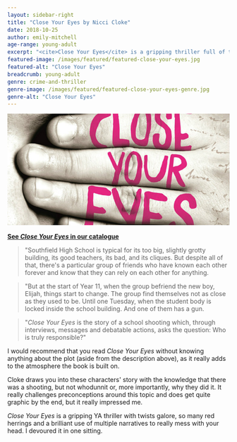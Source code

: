 ```yaml
---
layout: sidebar-right
title: "Close Your Eyes by Nicci Cloke"
date: 2018-10-25
author: emily-mitchell
age-range: young-adult
excerpt: "<cite>Close Your Eyes</cite> is a gripping thriller full of twists and red herrings."
featured-image: /images/featured/featured-close-your-eyes.jpg
featured-alt: "Close Your Eyes"
breadcrumb: young-adult
genre: crime-and-thriller
genre-image: /images/featured/featured-close-your-eyes-genre.jpg
genre-alt: "Close Your Eyes"
---
```


![Close Your Eyes](/images/featured/featured-close-your-eyes.jpg)

**[See <cite>Close Your Eyes</cite> in our catalogue](https://suffolk.spydus.co.uk/cgi-bin/spydus.exe/ENQ/OPAC/BIBENQ?BRN=2097226)**

> "Southfield High School is typical for its too big, slightly grotty building, its good teachers, its bad, and its cliques. But despite all of that, there's a particular group of friends who have known each other forever and know that they can rely on each other for anything.

> "But at the start of Year 11, when the group befriend the new boy, Elijah, things start to change. The group find themselves not as close as they used to be. Until one Tuesday, when the student body is locked inside the school building. And one of them has a gun.

> "<cite>Close Your Eyes</cite> is the story of a school shooting which, through interviews, messages and debatable actions, asks the question: Who is truly responsible?"

I would recommend that you read <cite>Close Your Eyes</cite> without knowing anything about the plot (aside from the description above), as it really adds to the atmosphere the book is built on.

Cloke draws you into these characters' story with the knowledge that there was a shooting, but not whodunnit or, more importantly, why they did it. It really challenges preconceptions around this topic and does get quite graphic by the end, but it really impressed me.

<cite>Close Your Eyes</cite> is a gripping YA thriller with twists galore, so many red herrings and a brilliant use of multiple narratives to really mess with your head. I devoured it in one sitting.
